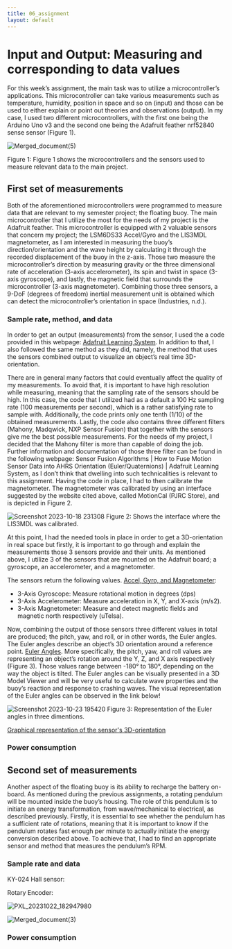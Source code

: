 ```yaml
---
title: 06_assignment
layout: default
---
```


# **Input and Output: Measuring and corresponding to data values**  

For this week’s assignment, the main task was to utilize a microcontroller’s applications. This microcontroller can take various measurements such as temperature, humidity, position in space and so on (input) and those can be used to either explain or point out theories and observations (output). In my case, I used two different microcontrollers, with the first one being the Arduino Uno v3 and the second one being the Adafruit feather nrf52840 sense sensor (Figure 1). 

![Merged_document(5)](https://github.com/vtryfos/vtryfos.github.io/assets/143755086/8005c517-6c8f-4692-a74a-b99d2c0384d6)

Figure 1: Figure 1 shows the microcontrollers and the sensors used to measure relevant data to the main project.


## **First set of measurements**
Both of the aforementioned microcontrollers were programmed to measure data that are relevant to my semester project; the floating buoy. The main microcontroller that I utilize the most for the needs of my project is the Adafruit feather. This microcontroller is equipped with 2 valuable sensors that concern my project; the LSM6DS33 Accel/Gyro and the LIS3MDL magnetometer, as I am interested in measuring the buoy’s direction/orientation and the wave height by calculating it through the recorded displacement of the buoy in the z-axis. Those two measure the microcontroller’s direction by measuring gravity or the three dimensional rate of acceleration  (3-axis accelerometer), its spin and twist in space (3-axis gyroscope), and lastly, the magnetic field that surrounds the microcontroller (3-axis magnetometer). Combining those three sensors, a 9-DoF (degrees of freedom) inertial measurement unit is obtained which can detect the microcontroller’s orientation in space (Industries, n.d.). 

### **Sample rate, method, and data**

In order to get an output (measurements) from the sensor, I used the a code provided in this webpage: [Adafruit Learning System](https://learn.adafruit.com/how-to-fuse-motion-sensor-data-into-ahrs-orientation-euler-quaternions/overview). In addition to that, I also followed the same method as they did, namely, the method that uses the sensors combined output to visualize an object’s real time 3D-orientation. 

There are in general many factors that could eventually affect the quality of my measurements. To avoid that, it is important to have high resolution while measuring, meaning that the sampling rate of the sensors should be high. In this case, the code that I utilized had as a default a 100 Hz sampling rate (100 measurements per second), which is a rather satisfying rate to sample with. Additionally, the code prints only one tenth (1/10) of the obtained measurements. Lastly, the code also contains three different filters (Mahony, Madqwick, NXP Sensor Fusion) that together with the sensors give me the best possible measurements. For the needs of my project, I decided that the Mahony filter is more than capable of doing the job. Further information and documentation of those three filter can be found in the following webpage: Sensor Fusion Algorithms | How to Fuse Motion Sensor Data into AHRS Orientation (Euler/Quaternions) | Adafruit Learning System, as I don’t think that dwelling into such technicalities is relevant to this assignment.
Having the code in place, I had to then calibrate the magnetometer. The magnetometer was calibrated by using an interface suggested by the website cited above, called MotionCal (PJRC Store), and is depicted in Figure 2. 


![Screenshot 2023-10-18 231308](https://github.com/vtryfos/vtryfos.github.io/assets/143755086/09a14928-f3d4-4cab-8e02-29efe7a99d73)
Figure 2: Shows the interface where the LIS3MDL was calibrated.

At this point, I had the needed tools in place in order to get a 3D-orientation in real space but firstly,  it is important to go through and explain the measurements those 3 sensors provide and their units. As mentioned above, I utilize 3 of the sensors that are mounted on the Adafruit board; a gyroscope, an accelerometer, and a magnetometer. 

The sensors return the following values. [Accel, Gyro, and Magnetometer](https://www.adafruit.com/category/521):

* 3-Axis Gyroscope: Measure rotational motion in degrees (dps)
* 3-Axis Accelerometer: Measure acceleration in X, Y, and X-axis (m/s2).
* 3-Axis Magnetometer: Measure and detect magnetic fields and magnetic north respectively (uTelsa).

Now, combining the output of those sensors three different values in total are produced; the pitch, yaw, and roll, or in other words, the Euler angles. The Euler angles describe an object’s 3D orientation around a reference point. [Euler Angles](https://learn.adafruit.com/how-to-fuse-motion-sensor-data-into-ahrs-orientation-euler-quaternions/lets-fuse). More specifically, the pitch, yaw, and roll values are representing an object’s rotation around the Y, Z, and X axis respectively (Figure 3). Those values range between -180° to 180°, depending on the way the object is tilted. The Euler angles can be visually presented in a 3D Model Viewer and will be very useful to calculate wave properties and the buoy’s reaction and response to crashing waves. The visual representation of the Euler angles can be observed in the link below!


![Screenshot 2023-10-23 195420](https://github.com/vtryfos/vtryfos.github.io/assets/143755086/3cf68d01-1ba6-4ec8-a950-e2917c47f4b9)
Figure 3: Representation of the Euler angles in three dimentions.

[Graphical representation of the sensor's 3D-orientation](https://github.com/vtryfos/vtryfos.github.io/assets/143755086/c300659a-6bdb-472a-9803-6202e5d68590)


### **Power consumption**

## **Second set of measurements**
Another aspect of the floating buoy is its ability to recharge the battery on-board. As mentioned during the previous assignments, a rotating pendulum will be mounted inside the buoy’s housing. The role of this pendulum is to initiate an energy transformation, from wave/mechanical to electrical, as described previously. Firstly, it is essential to see whether the pendulum has a sufficient rate of rotations, meaning that it is important to know if the pendulum rotates fast enough per minute to actually initiate the energy conversion described above. To achieve that, I had to find an appropriate sensor and method that measures the pendulum’s RPM.  

### **Sample rate and data**

KY-024 Hall sensor:




Rotary Encoder:

![PXL_20231022_182947980](https://github.com/vtryfos/vtryfos.github.io/assets/143755086/4a651d8d-e7ca-459f-bef7-8501918c5ad1)

![Merged_document(3)](https://github.com/vtryfos/vtryfos.github.io/assets/143755086/81f5473c-a2da-41df-af5c-dc6c8649cfc8)






### **Power consumption**


